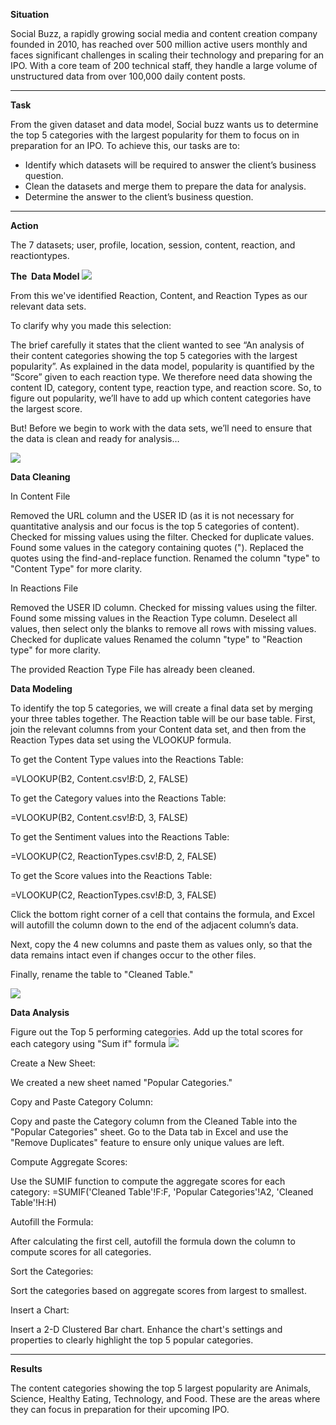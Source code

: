**Situation**

Social Buzz, a rapidly growing social media and content creation company founded in 2010, has reached over 500 million active users monthly and faces significant challenges in scaling their technology and preparing for an IPO. With a core team of 200 technical staff, they handle a large volume of unstructured data from over 100,000 daily content posts.

-----

**Task**

From the given dataset and data model, Social buzz wants us to determine the top 5 categories with the largest popularity for them to focus on in preparation for an IPO. To achieve this, our tasks are to:
- Identify which datasets will be required to answer the client’s business question.
- Clean the datasets and merge them to prepare the data for analysis.
- Determine the answer to the client’s business question.

-----

**Action**

The 7 datasets; user, profile, location, session, content, reaction, and reactiontypes. 

**The  Data Model**
<img src="https://i.imghippo.com/files/SNRK01722750945.png">

From this we've identified Reaction, Content, and Reaction Types as our relevant data sets.

To clarify why you made this selection:

The brief carefully it states that the client wanted to see “An analysis of their content categories showing the top 5 categories with the largest popularity”.
As explained in the data model, popularity is quantified by the “Score” given to each reaction type.
We therefore need data showing the content ID, category, content type, reaction type, and reaction score.
So, to figure out popularity, we’ll have to add up which content categories have the largest score.

But! Before we begin to work with the data sets, we’ll need to ensure that the data is clean and ready for analysis…

<img src="https://i.imghippo.com/files/HRuUr1722735824.png">


**Data Cleaning**

In Content File

Removed the URL column and the USER ID (as it is not necessary for quantitative analysis and our focus is the top 5 categories of content).
Checked for missing values using the filter.
Checked for duplicate values.
Found some values in the category containing quotes ("). Replaced the quotes using the find-and-replace function.
Renamed the column "type" to "Content Type" for more clarity.

In Reactions File

Removed the USER ID column.
Checked for missing values using the filter.
Found some missing values in the Reaction Type column. Deselect all values, then select only the blanks to remove all rows with missing values.
Checked for duplicate values
Renamed the column "type" to "Reaction type" for more clarity.

The provided Reaction Type File has already been cleaned.


**Data Modeling**

To identify the top 5 categories, we will create a final data set by merging your three tables together. The Reaction table will be our base table. First, join the relevant columns from your Content data set, and then from the Reaction Types data set using the VLOOKUP formula.

To get the Content Type values into the Reactions Table:

=VLOOKUP(B2, Content.csv!$B:$D, 2, FALSE)

To get the Category values into the Reactions Table:

=VLOOKUP(B2, Content.csv!$B:$D, 3, FALSE)

To get the Sentiment values into the Reactions Table:

=VLOOKUP(C2, ReactionTypes.csv!$B:$D, 2, FALSE)

To get the Score values into the Reactions Table:

=VLOOKUP(C2, ReactionTypes.csv!$B:$D, 3, FALSE)

Click the bottom right corner of a cell that contains the formula, and Excel will autofill the column down to the end of the adjacent column’s data.

Next, copy the 4 new columns and paste them as values only, so that the data remains intact even if changes occur to the other files.

Finally, rename the table to "Cleaned Table."

<img src="https://i.imghippo.com/files/51SGn1722741368.png">


**Data Analysis**

Figure out the Top 5 performing categories. Add up the total scores for each category using "Sum if" formula
<img src="https://i.imghippo.com/files/689WQ1722751554.png">

Create a New Sheet:

We created a new sheet named "Popular Categories."

Copy and Paste Category Column:

Copy and paste the Category column from the Cleaned Table into the "Popular Categories" sheet.
Go to the Data tab in Excel and use the "Remove Duplicates" feature to ensure only unique values are left.

Compute Aggregate Scores:

Use the SUMIF function to compute the aggregate scores for each category: =SUMIF('Cleaned Table'!F:F, 'Popular Categories'!A2, 'Cleaned Table'!H:H)

Autofill the Formula:

After calculating the first cell, autofill the formula down the column to compute scores for all categories.

Sort the Categories:

Sort the categories based on aggregate scores from largest to smallest.

Insert a Chart:

Insert a 2-D Clustered Bar chart.
Enhance the chart's settings and properties to clearly highlight the top 5 popular categories.



-----

**Results**

The content categories showing the top 5 largest popularity are Animals, Science, Healthy Eating, Technology, and Food. These are the areas where they can focus in preparation for their upcoming IPO.
